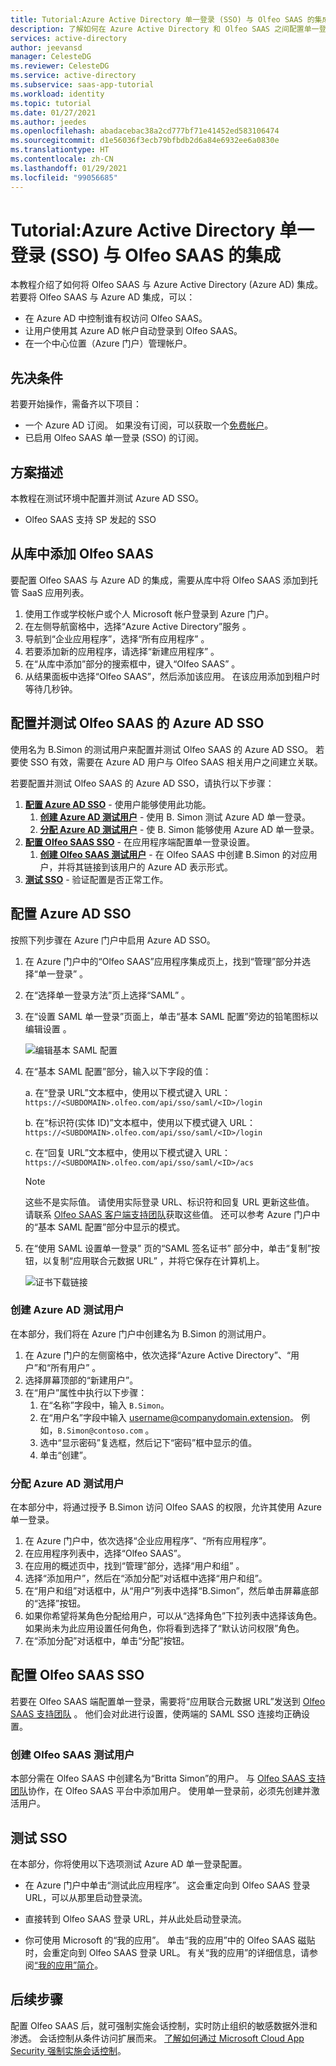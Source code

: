 ```yaml
---
title: Tutorial:Azure Active Directory 单一登录 (SSO) 与 Olfeo SAAS 的集成 | Microsoft Docs
description: 了解如何在 Azure Active Directory 和 Olfeo SAAS 之间配置单一登录。
services: active-directory
author: jeevansd
manager: CelesteDG
ms.reviewer: CelesteDG
ms.service: active-directory
ms.subservice: saas-app-tutorial
ms.workload: identity
ms.topic: tutorial
ms.date: 01/27/2021
ms.author: jeedes
ms.openlocfilehash: abadacebac38a2cd777bf71e41452ed583106474
ms.sourcegitcommit: d1e56036f3ecb79bfbdb2d6a84e6932ee6a0830e
ms.translationtype: HT
ms.contentlocale: zh-CN
ms.lasthandoff: 01/29/2021
ms.locfileid: "99056685"
---
```

# <a name="tutorial-azure-active-directory-single-sign-on-sso-integration-with-olfeo-saas"></a>Tutorial:Azure Active Directory 单一登录 (SSO) 与 Olfeo SAAS 的集成

本教程介绍了如何将 Olfeo SAAS 与 Azure Active Directory (Azure AD) 集成。 若要将 Olfeo SAAS 与 Azure AD 集成，可以：

* 在 Azure AD 中控制谁有权访问 Olfeo SAAS。
* 让用户使用其 Azure AD 帐户自动登录到 Olfeo SAAS。
* 在一个中心位置（Azure 门户）管理帐户。

## <a name="prerequisites"></a>先决条件

若要开始操作，需备齐以下项目：

* 一个 Azure AD 订阅。 如果没有订阅，可以获取一个[免费帐户](https://azure.microsoft.com/free/)。
* 已启用 Olfeo SAAS 单一登录 (SSO) 的订阅。

## <a name="scenario-description"></a>方案描述

本教程在测试环境中配置并测试 Azure AD SSO。

* Olfeo SAAS 支持 SP 发起的 SSO

## <a name="adding-olfeo-saas-from-the-gallery"></a>从库中添加 Olfeo SAAS

要配置 Olfeo SAAS 与 Azure AD 的集成，需要从库中将 Olfeo SAAS 添加到托管 SaaS 应用列表。

1. 使用工作或学校帐户或个人 Microsoft 帐户登录到 Azure 门户。
1. 在左侧导航窗格中，选择“Azure Active Directory”服务  。
1. 导航到“企业应用程序”，选择“所有应用程序”   。
1. 若要添加新的应用程序，请选择“新建应用程序”  。
1. 在“从库中添加”部分的搜索框中，键入“Olfeo SAAS” 。
1. 从结果面板中选择“Olfeo SAAS”，然后添加该应用。 在该应用添加到租户时等待几秒钟。


## <a name="configure-and-test-azure-ad-sso-for-olfeo-saas"></a>配置并测试 Olfeo SAAS 的 Azure AD SSO

使用名为 B.Simon 的测试用户来配置并测试 Olfeo SAAS 的 Azure AD SSO。 若要使 SSO 有效，需要在 Azure AD 用户与 Olfeo SAAS 相关用户之间建立关联。

若要配置并测试 Olfeo SAAS 的 Azure AD SSO，请执行以下步骤：

1. **[配置 Azure AD SSO](#configure-azure-ad-sso)** - 使用户能够使用此功能。
    1. **[创建 Azure AD 测试用户](#create-an-azure-ad-test-user)** - 使用 B. Simon 测试 Azure AD 单一登录。
    1. **[分配 Azure AD 测试用户](#assign-the-azure-ad-test-user)** - 使 B. Simon 能够使用 Azure AD 单一登录。
1. **[配置 Olfeo SAAS SSO](#configure-olfeo-saas-sso)** - 在应用程序端配置单一登录设置。
    1. **[创建 Olfeo SAAS 测试用户](#create-olfeo-saas-test-user)** - 在 Olfeo SAAS 中创建 B.Simon 的对应用户，并将其链接到该用户的 Azure AD 表示形式。
1. **[测试 SSO](#test-sso)** - 验证配置是否正常工作。

## <a name="configure-azure-ad-sso"></a>配置 Azure AD SSO

按照下列步骤在 Azure 门户中启用 Azure AD SSO。

1. 在 Azure 门户中的“Olfeo SAAS”应用程序集成页上，找到“管理”部分并选择“单一登录”  。
1. 在“选择单一登录方法”页上选择“SAML” 。
1. 在“设置 SAML 单一登录”页面上，单击“基本 SAML 配置”旁边的铅笔图标以编辑设置 。

   ![编辑基本 SAML 配置](common/edit-urls.png)

1. 在“基本 SAML 配置”部分，输入以下字段的值：

    a. 在“登录 URL”文本框中，使用以下模式键入 URL：`https://<SUBDOMAIN>.olfeo.com/api/sso/saml/<ID>/login` 

    b. 在“标识符(实体 ID)”文本框中，使用以下模式键入 URL：`https://<SUBDOMAIN>.olfeo.com/api/sso/saml/<ID>/login`

    c. 在“回复 URL”文本框中，使用以下模式键入 URL：`https://<SUBDOMAIN>.olfeo.com/api/sso/saml/<ID>/acs`

    > [!NOTE]
    > 这些不是实际值。 请使用实际登录 URL、标识符和回复 URL 更新这些值。 请联系 [Olfeo SAAS 客户端支持团队](mailto:equipe-rd@olfeo.com)获取这些值。 还可以参考 Azure 门户中的“基本 SAML 配置”部分中显示的模式。

1. 在“使用 SAML 设置单一登录”  页的“SAML 签名证书”  部分中，单击“复制”按钮，以复制“应用联合元数据 URL”  ，并将它保存在计算机上。

    ![证书下载链接](common/copy-metadataurl.png)

### <a name="create-an-azure-ad-test-user"></a>创建 Azure AD 测试用户

在本部分，我们将在 Azure 门户中创建名为 B.Simon 的测试用户。

1. 在 Azure 门户的左侧窗格中，依次选择“Azure Active Directory”、“用户”和“所有用户”  。
1. 选择屏幕顶部的“新建用户”。
1. 在“用户”属性中执行以下步骤：
   1. 在“名称”字段中，输入 `B.Simon`。  
   1. 在“用户名”字段中输入 username@companydomain.extension。 例如，`B.Simon@contoso.com` 。
   1. 选中“显示密码”复选框，然后记下“密码”框中显示的值。
   1. 单击“创建”。

### <a name="assign-the-azure-ad-test-user"></a>分配 Azure AD 测试用户

在本部分中，将通过授予 B.Simon 访问 Olfeo SAAS 的权限，允许其使用 Azure 单一登录。

1. 在 Azure 门户中，依次选择“企业应用程序”、“所有应用程序”。 
1. 在应用程序列表中，选择“Olfeo SAAS”。
1. 在应用的概述页中，找到“管理”部分，选择“用户和组” 。
1. 选择“添加用户”，然后在“添加分配”对话框中选择“用户和组”。
1. 在“用户和组”对话框中，从“用户”列表中选择“B.Simon”，然后单击屏幕底部的“选择”按钮。
1. 如果你希望将某角色分配给用户，可以从“选择角色”下拉列表中选择该角色。 如果尚未为此应用设置任何角色，你将看到选择了“默认访问权限”角色。
1. 在“添加分配”对话框中，单击“分配”按钮。

## <a name="configure-olfeo-saas-sso"></a>配置 Olfeo SAAS SSO

若要在 Olfeo SAAS 端配置单一登录，需要将“应用联合元数据 URL”发送到 [Olfeo SAAS 支持团队](mailto:equipe-rd@olfeo.com) 。 他们会对此进行设置，使两端的 SAML SSO 连接均正确设置。

### <a name="create-olfeo-saas-test-user"></a>创建 Olfeo SAAS 测试用户

本部分需在 Olfeo SAAS 中创建名为“Britta Simon”的用户。 与 [Olfeo SAAS 支持团队](mailto:equipe-rd@olfeo.com)协作，在 Olfeo SAAS 平台中添加用户。 使用单一登录前，必须先创建并激活用户。

## <a name="test-sso"></a>测试 SSO 

在本部分，你将使用以下选项测试 Azure AD 单一登录配置。 

* 在 Azure 门户中单击“测试此应用程序”。 这会重定向到 Olfeo SAAS 登录 URL，可以从那里启动登录流。 

* 直接转到 Olfeo SAAS 登录 URL，并从此处启动登录流。

* 你可使用 Microsoft 的“我的应用”。 单击“我的应用”中的 Olfeo SAAS 磁贴时，会重定向到 Olfeo SAAS 登录 URL。 有关“我的应用”的详细信息，请参阅[“我的应用”简介](https://docs.microsoft.com/azure/active-directory/active-directory-saas-access-panel-introduction)。


## <a name="next-steps"></a>后续步骤

配置 Olfeo SAAS 后，就可强制实施会话控制，实时防止组织的敏感数据外泄和渗透。 会话控制从条件访问扩展而来。 [了解如何通过 Microsoft Cloud App Security 强制实施会话控制](https://docs.microsoft.com/cloud-app-security/proxy-deployment-any-app)。
